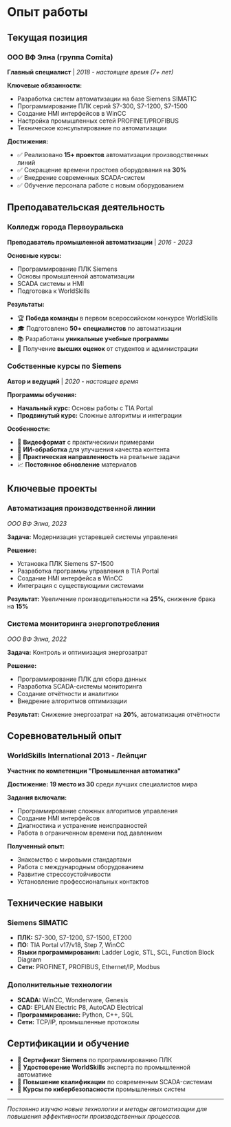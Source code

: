 # Опыт работы

## Текущая позиция

### ООО ВФ Элна (группа Comita)
**Главный специалист** | *2018 - настоящее время (7+ лет)*

**Ключевые обязанности:**
- Разработка систем автоматизации на базе Siemens SIMATIC
- Программирование ПЛК серий S7-300, S7-1200, S7-1500
- Создание HMI интерфейсов в WinCC
- Настройка промышленных сетей PROFINET/PROFIBUS
- Техническое консультирование по автоматизации

**Достижения:**
- ✅ Реализовано **15+ проектов** автоматизации производственных линий
- ✅ Сокращение времени простоев оборудования на **30%**
- ✅ Внедрение современных SCADA-систем
- ✅ Обучение персонала работе с новым оборудованием

## Преподавательская деятельность

### Колледж города Первоуральска
**Преподаватель промышленной автоматизации** | *2016 - 2023*

**Основные курсы:**
- Программирование ПЛК Siemens
- Основы промышленной автоматизации
- SCADA системы и HMI
- Подготовка к WorldSkills

**Результаты:**
- 🏆 **Победа команды** в первом всероссийском конкурсе WorldSkills
- 🎓 Подготовлено **50+ специалистов** по автоматизации
- 📚 Разработаны **уникальные учебные программы**
- 🌟 Получение **высших оценок** от студентов и администрации

### Собственные курсы по Siemens
**Автор и ведущий** | *2020 - настоящее время*

**Программы обучения:**
- **Начальный курс:** Основы работы с TIA Portal
- **Продвинутый курс:** Сложные алгоритмы и интеграции

**Особенности:**
- 🎥 **Видеоформат** с практическими примерами
- 🤖 **ИИ-обработка** для улучшения качества контента
- 💼 **Практическая направленность** на реальные задачи
- 📈 **Постоянное обновление** материалов

## Ключевые проекты

### Автоматизация производственной линии
*ООО ВФ Элна, 2023*

**Задача:** Модернизация устаревшей системы управления

**Решение:**
- Установка ПЛК Siemens S7-1500
- Разработка программы управления в TIA Portal
- Создание HMI интерфейса в WinCC
- Интеграция с существующими системами

**Результат:** Увеличение производительности на **25%**, снижение брака на **15%**

### Система мониторинга энергопотребления
*ООО ВФ Элна, 2022*

**Задача:** Контроль и оптимизация энергозатрат

**Решение:**
- Программирование ПЛК для сбора данных
- Разработка SCADA-системы мониторинга
- Создание отчётности и аналитики
- Внедрение алгоритмов оптимизации

**Результат:** Снижение энергозатрат на **20%**, автоматизация отчётности

## Соревновательный опыт

### WorldSkills International 2013 - Лейпциг
**Участник по компетенции "Промышленная автоматика"**

**Достижение:** **19 место из 30** среди лучших специалистов мира

**Задания включали:**
- Программирование сложных алгоритмов управления
- Создание HMI интерфейсов
- Диагностика и устранение неисправностей
- Работа в ограниченном времени под давлением

**Полученный опыт:**
- Знакомство с мировыми стандартами
- Работа с международным оборудованием
- Развитие стрессоустойчивости
- Установление профессиональных контактов

## Технические навыки

### Siemens SIMATIC
- **ПЛК:** S7-300, S7-1200, S7-1500, ET200
- **ПО:** TIA Portal v17/v18, Step 7, WinCC
- **Языки программирования:** Ladder Logic, STL, SCL, Function Block Diagram
- **Сети:** PROFINET, PROFIBUS, Ethernet/IP, Modbus

### Дополнительные технологии
- **SCADA:** WinCC, Wonderware, Genesis
- **CAD:** EPLAN Electric P8, AutoCAD Electrical
- **Программирование:** Python, C++, SQL
- **Сети:** TCP/IP, промышленные протоколы

## Сертификации и обучение

- 📜 **Сертификат Siemens** по программированию ПЛК
- 📜 **Удостоверение WorldSkills** эксперта по промышленной автоматике
- 📜 **Повышение квалификации** по современным SCADA-системам
- 📜 **Курсы по кибербезопасности** промышленных систем

---

*Постоянно изучаю новые технологии и методы автоматизации для повышения эффективности производственных процессов.*

